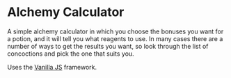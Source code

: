 # Alchemy Calculator

A simple alchemy calculator in which you choose the bonuses you want for a potion, and it will tell you what reagents to use. In many cases there are a number of ways to get the results you want, so look through the list of concoctions and pick the one that suits you. 

Uses the [Vanilla JS](http://vanilla-js.com) framework.
